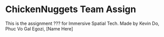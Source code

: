 # ChickenNuggets Team Assign
 This is the assignment ??? for Immersive Spatial Tech. Made by Kevin Do, Phuc Vo Gal Egozi, [Name Here]
